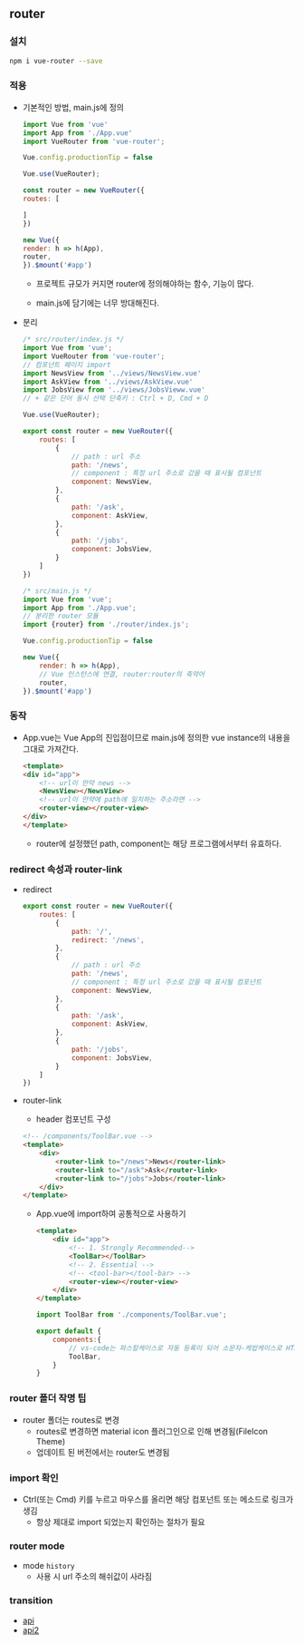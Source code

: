 ## router
### 설치
```sh
npm i vue-router --save
```

### 적용
- 기본적인 방법, main.js에 정의
    ```js
    import Vue from 'vue'
    import App from './App.vue'
    import VueRouter from 'vue-router';

    Vue.config.productionTip = false

    Vue.use(VueRouter);

    const router = new VueRouter({
    routes: [

    ]
    })

    new Vue({
    render: h => h(App),
    router,
    }).$mount('#app')
    ```
    - 프로젝트 규모가 커지면 router에 정의해야하는 함수, 기능이 많다.

    - main.js에 담기에는 너무 방대해진다.

- 분리
    ```js
    /* src/router/index.js */
    import Vue from 'vue';
    import VueRouter from 'vue-router';
    // 컴포넌트 페이지 import
    import NewsView from '../views/NewsView.vue'
    import AskView from '../views/AskView.vue'
    import JobsView from '../views/JobsVieww.vue'
    // + 같은 단어 동시 선택 단축키 : Ctrl + D, Cmd + D

    Vue.use(VueRouter);

    export const router = new VueRouter({
        routes: [
            {
                // path : url 주소
                path: '/news',
                // component : 특정 url 주소로 갔을 때 표시될 컴포넌트
                component: NewsView,
            },
            {
                path: '/ask',
                component: AskView,
            },
            {
                path: '/jobs',
                component: JobsView,
            }
        ]
    })
    ```
    ```js
    /* src/main.js */
    import Vue from 'vue';
    import App from './App.vue';
    // 분리한 router 모듈
    import {router} from './router/index.js';

    Vue.config.productionTip = false

    new Vue({
        render: h => h(App),
        // Vue 인스턴스에 연결, router:router의 축약어
        router,
    }).$mount('#app')
    ```

### 동작
- App.vue는 Vue App의 진입점이므로 main.js에 정의한 vue instance의 내용을 그대로 가져간다.
    ```html
    <template>
    <div id="app">
        <!-- url이 만약 news -->
        <NewsView></NewsView>
        <!-- url이 만약에 path에 일치하는 주소라면 -->
        <router-view></router-view>
    </div>
    </template>
    ```
    - router에 설정했던 path, component는 해당 프로그램에서부터 유효하다.

### redirect 속성과 router-link
- redirect
    ```js
    export const router = new VueRouter({
        routes: [
            {
                path: '/',
                redirect: '/news',
            },
            {
                // path : url 주소
                path: '/news',
                // component : 특정 url 주소로 갔을 때 표시될 컴포넌트
                component: NewsView,
            },
            {
                path: '/ask',
                component: AskView,
            },
            {
                path: '/jobs',
                component: JobsView,
            }
        ]
    })
    ```

- router-link
    - header 컴포넌트 구성
    ```html
    <!-- /components/ToolBar.vue -->
    <template>
        <div>
            <router-link to="/news">News</router-link>
            <router-link to="/ask">Ask</router-link>
            <router-link to="/jobs">Jobs</router-link>
        </div>
    </template>
    ```

    - App.vue에 import하여 공통적으로 사용하기
        ```html
        <template>
            <div id="app">
                <!-- 1. Strongly Recommended-->
                <ToolBar></ToolBar>
                <!-- 2. Essential -->
                <!-- <tool-bar></tool-bar> -->
                <router-view></router-view>
            </div>
        </template>
        ```
        ```js
        import ToolBar from './components/ToolBar.vue';

        export default {
            components:{
                // vs-code는 파스칼케이스로 자동 등록이 되어 소문자-케밥케이스로 HTML태그를 사용하는게 좋다.
                ToolBar,
            }
        }
        ```

### router 폴더 작명 팁
- router 폴더는 routes로 변경
  - routes로 변경하면 material icon 플러그인으로 인해 변경됨(FileIcon Theme)
  - 업데이트 된 버전에서는 router도 변경됨

### import 확인
- Ctrl(또는 Cmd) 키를 누르고 마우스를 올리면 해당 컴포넌트 또는 메소드로 링크가 생김
  - 항상 제대로 import 되었는지 확인하는 절차가 필요

### router mode
- mode `history`
  - 사용 시 url 주소의 해쉬값이 사라짐

### transition
- [api](https://router.vuejs.org/guide/advanced/transitions.html#per-route-transition)
- [api2](https://vuejs.org/v2/guide/transitions.html)